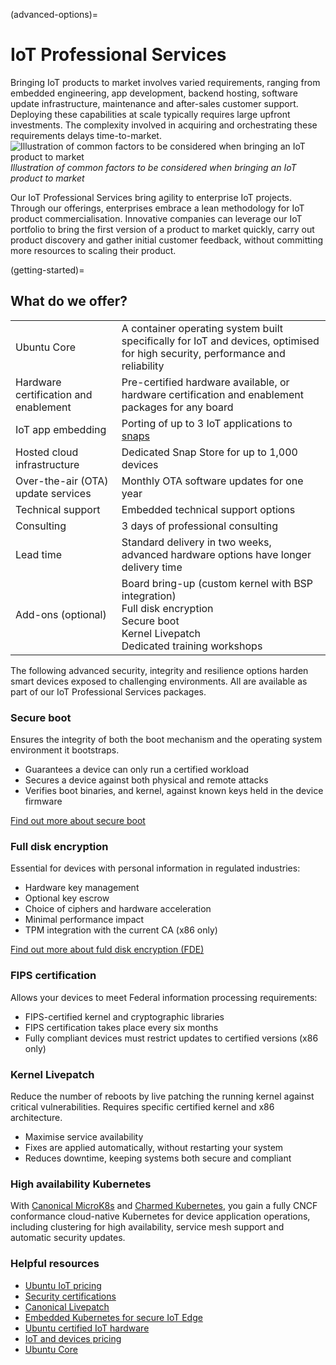 (advanced-options)=
# IoT Professional Services

<!-- 
Status: Document is unfocused, and not compliant to a specific Diataxis quadrant
Rewrite: Move to marketing pages?
Closest diataxis quadrant: Explanation
 -->

Bringing IoT products to market involves varied requirements, ranging from embedded engineering, app development, backend hosting, software update infrastructure, maintenance and after-sales customer support. 
Deploying these capabilities at scale typically requires large upfront investments. The complexity involved in acquiring and orchestrating these requirements delays time-to-market.
![Illustration of common factors to be considered when bringing an IoT product to market](https://assets.ubuntu.com/v1/eb79a8ba-5b010931dbb1e5285b3232bde2c3c212a75fa4d9_2_690x423.png)
*Illustration of common factors to be considered when bringing an IoT product to market*

Our IoT Professional Services bring agility to enterprise IoT projects. Through our offerings, enterprises embrace a lean methodology for IoT product commercialisation. Innovative companies can leverage our IoT portfolio to bring the first version of a product to market quickly, carry out product discovery and gather initial customer feedback, without committing more resources to scaling their product.

(getting-started)=
## What do we offer?

|||
|---|---|
|Ubuntu Core|A container operating system built specifically for IoT and devices, optimised for high security, performance and reliability|
|Hardware certification and enablement|Pre-certified hardware available, or hardware certification and enablement packages for any board|
| IoT app embedding| Porting of up to 3 IoT applications to [snaps](http://snapcraft.io/docs/getting-started)|
|Hosted cloud infrastructure|Dedicated Snap Store for up to 1,000 devices|
|Over-the-air (OTA) update services|Monthly OTA software updates for one year|
|Technical support|Embedded technical support options|
|Consulting|3 days of professional consulting|
|Lead time|Standard delivery in two weeks, advanced hardware options have longer delivery time|
|Add-ons (optional)|Board bring-up (custom kernel with BSP integration)<br />Full disk encryption<br />Secure boot<br />Kernel Livepatch<br />Dedicated training workshops|

The following advanced security, integrity and resilience options harden smart devices exposed to challenging environments. All are available as part of our IoT Professional Services packages.

### Secure boot

Ensures the integrity of both the boot mechanism and the operating system environment it bootstraps.

* Guarantees a device can only run a certified workload
* Secures a device against both physical and remote attacks
* Verifies boot binaries, and kernel, against known keys held in the device firmware

[Find out more about secure boot](https://ubuntu.com/core/features/secure-boot)

### Full disk encryption

Essential for devices with personal information in regulated industries:

* Hardware key management
* Optional key escrow
* Choice of ciphers and hardware acceleration
* Minimal performance impact
* TPM integration with the current CA (x86 only)

[Find out more about fuld disk encryption (FDE)](https://ubuntu.com/core/features/full-disk-encryption)

### FIPS certification

Allows your devices to meet Federal information processing requirements:

* FIPS-certified kernel and cryptographic libraries
* FIPS certification takes place every six months
* Fully compliant devices must restrict updates to certified versions (x86 only)

### Kernel Livepatch

Reduce the number of reboots by live patching the running kernel against critical vulnerabilities. Requires specific certified kernel and x86 architecture.

* Maximise service availability
* Fixes are applied automatically, without restarting your system
* Reduces downtime, keeping systems both secure and compliant

### High availability Kubernetes

With [Canonical MicroK8s](https://microk8s.io/) and [Charmed Kubernetes](https://ubuntu.com/kubernetes), you gain a fully CNCF conformance cloud-native Kubernetes for device application operations, including clustering for high availability, service mesh support and automatic security updates.

### Helpful resources

* [Ubuntu IoT pricing](https://ubuntu.com/pricing/devices)
* [Security certifications](https://ubuntu.com/security/certifications)
* [Canonical Livepatch](https://ubuntu.com/livepatch)
* [Embedded Kubernetes for secure IoT Edge](https://ubuntu.com/engage/embedded-kubernetes-for-secure-iot-edge-webinar)
* [Ubuntu certified IoT hardware](https://certification.ubuntu.com/iot)
* [IoT and devices pricing](https://ubuntu.com/pricing/devices)
* [Ubuntu Core](https://ubuntu.com/core)